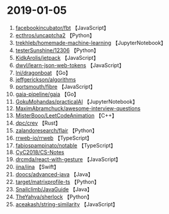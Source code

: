# 2019-01-05

1. [facebookincubator/fbt](https://github.com/facebookincubator/fbt) 【JavaScript】
2. [ecthros/uncaptcha2](https://github.com/ecthros/uncaptcha2) 【Python】
3. [trekhleb/homemade-machine-learning](https://github.com/trekhleb/homemade-machine-learning) 【JupyterNotebook】
4. [testerSunshine/12306](https://github.com/testerSunshine/12306) 【Python】
5. [KidkArolis/jetpack](https://github.com/KidkArolis/jetpack) 【JavaScript】
6. [dwyl/learn-json-web-tokens](https://github.com/dwyl/learn-json-web-tokens) 【JavaScript】
7. [lni/dragonboat](https://github.com/lni/dragonboat) 【Go】
8. [jeffgerickson/algorithms](https://github.com/jeffgerickson/algorithms) 
9. [portsmouth/fibre](https://github.com/portsmouth/fibre) 【JavaScript】
10. [gaia-pipeline/gaia](https://github.com/gaia-pipeline/gaia) 【Go】
11. [GokuMohandas/practicalAI](https://github.com/GokuMohandas/practicalAI) 【JupyterNotebook】
12. [MaximAbramchuck/awesome-interview-questions](https://github.com/MaximAbramchuck/awesome-interview-questions) 
13. [MisterBooo/LeetCodeAnimation](https://github.com/MisterBooo/LeetCodeAnimation) 【C++】
14. [dpc/crev](https://github.com/dpc/crev) 【Rust】
15. [zalandoresearch/flair](https://github.com/zalandoresearch/flair) 【Python】
16. [rrweb-io/rrweb](https://github.com/rrweb-io/rrweb) 【TypeScript】
17. [fabiospampinato/notable](https://github.com/fabiospampinato/notable) 【TypeScript】
18. [CyC2018/CS-Notes](https://github.com/CyC2018/CS-Notes) 
19. [drcmda/react-with-gesture](https://github.com/drcmda/react-with-gesture) 【JavaScript】
20. [iina/iina](https://github.com/iina/iina) 【Swift】
21. [doocs/advanced-java](https://github.com/doocs/advanced-java) 【Java】
22. [target/matrixprofile-ts](https://github.com/target/matrixprofile-ts) 【Python】
23. [Snailclimb/JavaGuide](https://github.com/Snailclimb/JavaGuide) 【Java】
24. [TheYahya/sherlock](https://github.com/TheYahya/sherlock) 【Python】
25. [aceakash/string-similarity](https://github.com/aceakash/string-similarity) 【JavaScript】
